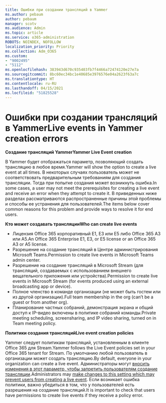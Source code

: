 ```yaml
---
title: Ошибки при создании трансляций в Yammer
ms.author: pebaum
author: pebaum
manager: scotv
ms.audience: Admin
ms.topic: article
ms.service: o365-administration
ROBOTS: NOINDEX, NOFOLLOW
localization_priority: Priority
ms.collection: Adm_O365
ms.custom:
- "9002495"
- "5112"
ms.openlocfilehash: 383943d670c935403fb7f4466a72474120e27e7a
ms.sourcegitcommit: 8bc60ec34bc1e40685e3976576e04a2623f63a7c
ms.translationtype: HT
ms.contentlocale: ru-RU
ms.lasthandoff: 04/15/2021
ms.locfileid: "51825528"
---
```

# <a name="live-events-in-yammer-creation-errors"></a><span data-ttu-id="26b32-102">Ошибки при создании трансляций в Yammer</span><span class="sxs-lookup"><span data-stu-id="26b32-102">Live events in Yammer creation errors</span></span>

<span data-ttu-id="26b32-103">**Создание трансляций Yammer**</span><span class="sxs-lookup"><span data-stu-id="26b32-103">**Yammer Live Event creation**</span></span>

<span data-ttu-id="26b32-104">В Yammer будет отображаться параметр, позволяющий создать трансляцию в любое время.</span><span class="sxs-lookup"><span data-stu-id="26b32-104">Yammer will show the option to create a live event at all times.</span></span> <span data-ttu-id="26b32-105">В некоторых случаях пользователь может не соответствовать предварительным требованиям для создания трансляции. Тогда при попытке создания может возникнуть ошибка.</span><span class="sxs-lookup"><span data-stu-id="26b32-105">In some cases, a user may not meet the prerequisites for creating a live event and receive an error when they attempt to create it.</span></span> <span data-ttu-id="26b32-106">В приведенных ниже разделах рассматриваются распространенные причины этой проблемы и способы ее устранения для пользователей.</span><span class="sxs-lookup"><span data-stu-id="26b32-106">The items below cover common reasons for this problem and provide ways to resolve it for end users.</span></span>

<span data-ttu-id="26b32-107">**Кто может создавать трансляции**</span><span class="sxs-lookup"><span data-stu-id="26b32-107">**Who can create live events**</span></span>
- <span data-ttu-id="26b32-108">Лицензия Office 365 корпоративный E1, E3 или E5 либо Office 365 A3 или A5.</span><span class="sxs-lookup"><span data-stu-id="26b32-108">An Office 365 Enterprise E1, E3, or E5 license or an Office 365 A3 or A5 license.</span></span>
- <span data-ttu-id="26b32-109">Разрешение на создание трансляций в Центре администрирования Microsoft Teams.</span><span class="sxs-lookup"><span data-stu-id="26b32-109">Permission to create live events in Microsoft Teams admin center.</span></span>
- <span data-ttu-id="26b32-110">Разрешение на создание трансляций в Microsoft Stream (для трансляций, создаваемых с использованием внешнего вещательного приложения или устройства).</span><span class="sxs-lookup"><span data-stu-id="26b32-110">Permission to create live events in Microsoft Stream (for events produced using an external broadcasting app or device).</span></span>
- <span data-ttu-id="26b32-111">Полное членство в команде организации (не может быть гостем или из другой организации).</span><span class="sxs-lookup"><span data-stu-id="26b32-111">Full team membership in the org (can’t be a guest or from another org).</span></span>
- <span data-ttu-id="26b32-112">Планирование частных собраний, демонстрация экрана и общий доступ к IP-видео включены в политике собраний команды.</span><span class="sxs-lookup"><span data-stu-id="26b32-112">Private meeting scheduling, screensharing, and IP video sharing, turned on in Team meeting policy.</span></span>

<span data-ttu-id="26b32-113">**Политики создания трансляций**</span><span class="sxs-lookup"><span data-stu-id="26b32-113">**Live event creation policies**</span></span>

<span data-ttu-id="26b32-114">Yammer следует политикам трансляций, установленным в клиенте Office 365 для Stream.</span><span class="sxs-lookup"><span data-stu-id="26b32-114">Yammer follows the Live Event policies set in your Office 365 tenant for Stream.</span></span> <span data-ttu-id="26b32-115">По умолчанию любой пользователь в организации может создать трансляцию.</span><span class="sxs-lookup"><span data-stu-id="26b32-115">By default, everyone in your organization can create a live event.</span></span> <span data-ttu-id="26b32-116">Администраторы могут [вносить изменения в этот параметр, чтобы запретить пользователям создание трансляции](https://docs.microsoft.com/stream/live-event-administration#enabling-and-restricting-users-to-creating).</span><span class="sxs-lookup"><span data-stu-id="26b32-116">Administrators may [make changes to this setting which may prevent users from creating a live event](https://docs.microsoft.com/stream/live-event-administration#enabling-and-restricting-users-to-creating).</span></span> <span data-ttu-id="26b32-117">Если возникает ошибка политики, важно убедиться в том, что у пользователей есть разрешения на создание трансляций.</span><span class="sxs-lookup"><span data-stu-id="26b32-117">It is important to check that users have permissions to create live events if they receive a policy error.</span></span>
